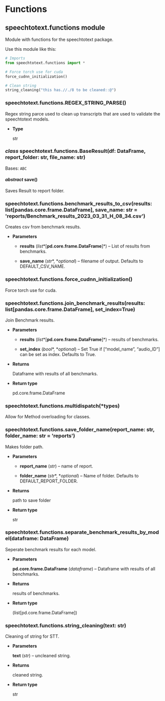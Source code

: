 # Functions

## speechtotext.functions module

Module with functions for the speechtotext package.

Use this module like this:

```python
# Imports
from speechtotext.functions import *

# Force torch use for cuda
force_cudnn_initialization()

# Clean string
string_cleaning("this has.//./8 to be cleaned::@")
```


### speechtotext.functions.REGEX_STRING_PARSE()
Regex string parce used to clean up transcripts that are used to validate the speechtotext models.


* **Type**

    str



### _class_ speechtotext.functions.BaseResult(df: DataFrame, report_folder: str, file_name: str)
Bases: `ABC`


#### _abstract_ save()
Saves Result to report folder.


### speechtotext.functions.benchmark_results_to_csv(results: list[pandas.core.frame.DataFrame], save_name: str = 'reports/Benchmark_results_2023_03_31_H_08_34.csv')
Creates csv from benchmark results.


* **Parameters**

    
    * **results** (*list**[**pd.core.frame.DataFrame**]*) – List of results from benchmarks.


    * **save_name** (*str**, **optional*) – filename of output. Defaults to DEFAULT_CSV_NAME.



### speechtotext.functions.force_cudnn_initialization()
Force torch use for cuda.


### speechtotext.functions.join_benchmark_results(results: list[pandas.core.frame.DataFrame], set_index=True)
Join Benchmark results.


* **Parameters**

    
    * **results** (*list**[**pd.core.frame.DataFrame**]*) – results of benchmarks.


    * **set_index** (*bool**, **optional*) – Set True if [“model_name”, “audio_ID”] can be set as index. Defaults to True.



* **Returns**

    Dataframe with results of all benchmarks.



* **Return type**

    pd.core.frame.DataFrame



### speechtotext.functions.multidispatch(\*types)
Allow for Method overloading for classes.


### speechtotext.functions.save_folder_name(report_name: str, folder_name: str = 'reports')
Makes folder path.


* **Parameters**

    
    * **report_name** (*str*) – name of report.


    * **folder_name** (*str**, **optional*) – Name of folder. Defaults to DEFAULT_REPORT_FOLDER.



* **Returns**

    path to save folder



* **Return type**

    str



### speechtotext.functions.separate_benchmark_results_by_model(dataframe: DataFrame)
Seperate benchmark results for each model.


* **Parameters**

    **pd.core.frame.DataFrame** (*dataframe*) – Dataframe with results of all benchmarks.



* **Returns**

    results of benchmarks.



* **Return type**

    (list[pd.core.frame.DataFrame])



### speechtotext.functions.string_cleaning(text: str)
Cleaning of string for STT.


* **Parameters**

    **text** (*str*) – uncleaned string.



* **Returns**

    cleaned string.



* **Return type**

    str
